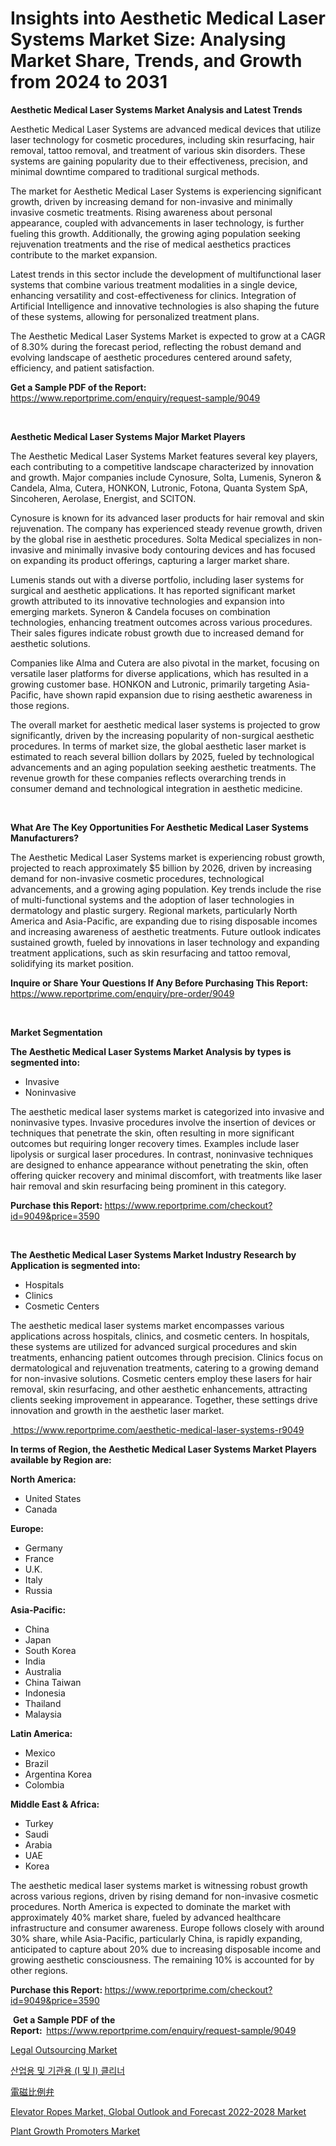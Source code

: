 <p><h1>Insights into Aesthetic Medical Laser Systems Market Size: Analysing Market Share, Trends, and Growth from 2024 to 2031</h1></p><p><strong>Aesthetic Medical Laser Systems Market Analysis and Latest Trends</strong></p>
<p><p>Aesthetic Medical Laser Systems are advanced medical devices that utilize laser technology for cosmetic procedures, including skin resurfacing, hair removal, tattoo removal, and treatment of various skin disorders. These systems are gaining popularity due to their effectiveness, precision, and minimal downtime compared to traditional surgical methods.</p><p>The market for Aesthetic Medical Laser Systems is experiencing significant growth, driven by increasing demand for non-invasive and minimally invasive cosmetic treatments. Rising awareness about personal appearance, coupled with advancements in laser technology, is further fueling this growth. Additionally, the growing aging population seeking rejuvenation treatments and the rise of medical aesthetics practices contribute to the market expansion.</p><p>Latest trends in this sector include the development of multifunctional laser systems that combine various treatment modalities in a single device, enhancing versatility and cost-effectiveness for clinics. Integration of Artificial Intelligence and innovative technologies is also shaping the future of these systems, allowing for personalized treatment plans.</p><p>The Aesthetic Medical Laser Systems Market is expected to grow at a CAGR of 8.30% during the forecast period, reflecting the robust demand and evolving landscape of aesthetic procedures centered around safety, efficiency, and patient satisfaction.</p></p>
<p><strong>Get a Sample PDF of the Report:&nbsp;</strong> <a href="https://www.reportprime.com/enquiry/request-sample/9049">https://www.reportprime.com/enquiry/request-sample/9049</a></p>
<p>&nbsp;</p>
<p><strong>Aesthetic Medical Laser Systems Major Market Players</strong></p>
<p><p>The Aesthetic Medical Laser Systems Market features several key players, each contributing to a competitive landscape characterized by innovation and growth. Major companies include Cynosure, Solta, Lumenis, Syneron & Candela, Alma, Cutera, HONKON, Lutronic, Fotona, Quanta System SpA, Sincoheren, Aerolase, Energist, and SCITON.</p><p>Cynosure is known for its advanced laser products for hair removal and skin rejuvenation. The company has experienced steady revenue growth, driven by the global rise in aesthetic procedures. Solta Medical specializes in non-invasive and minimally invasive body contouring devices and has focused on expanding its product offerings, capturing a larger market share.</p><p>Lumenis stands out with a diverse portfolio, including laser systems for surgical and aesthetic applications. It has reported significant market growth attributed to its innovative technologies and expansion into emerging markets. Syneron & Candela focuses on combination technologies, enhancing treatment outcomes across various procedures. Their sales figures indicate robust growth due to increased demand for aesthetic solutions.</p><p>Companies like Alma and Cutera are also pivotal in the market, focusing on versatile laser platforms for diverse applications, which has resulted in a growing customer base. HONKON and Lutronic, primarily targeting Asia-Pacific, have shown rapid expansion due to rising aesthetic awareness in those regions. </p><p>The overall market for aesthetic medical laser systems is projected to grow significantly, driven by the increasing popularity of non-surgical aesthetic procedures. In terms of market size, the global aesthetic laser market is estimated to reach several billion dollars by 2025, fueled by technological advancements and an aging population seeking aesthetic treatments. The revenue growth for these companies reflects overarching trends in consumer demand and technological integration in aesthetic medicine.</p></p>
<p>&nbsp;</p>
<p><strong>What Are The Key Opportunities For Aesthetic Medical Laser Systems Manufacturers?</strong></p>
<p><p>The Aesthetic Medical Laser Systems market is experiencing robust growth, projected to reach approximately $5 billion by 2026, driven by increasing demand for non-invasive cosmetic procedures, technological advancements, and a growing aging population. Key trends include the rise of multi-functional systems and the adoption of laser technologies in dermatology and plastic surgery. Regional markets, particularly North America and Asia-Pacific, are expanding due to rising disposable incomes and increasing awareness of aesthetic treatments. Future outlook indicates sustained growth, fueled by innovations in laser technology and expanding treatment applications, such as skin resurfacing and tattoo removal, solidifying its market position.</p></p>
<p><strong>Inquire or Share Your Questions If Any Before Purchasing This Report:</strong> <a href="https://www.reportprime.com/enquiry/pre-order/9049">https://www.reportprime.com/enquiry/pre-order/9049</a></p>
<p>&nbsp;</p>
<p><strong>Market Segmentation</strong></p>
<p><strong>The Aesthetic Medical Laser Systems Market Analysis by types is segmented into:</strong></p>
<p><ul><li>Invasive</li><li>Noninvasive</li></ul></p>
<p><p>The aesthetic medical laser systems market is categorized into invasive and noninvasive types. Invasive procedures involve the insertion of devices or techniques that penetrate the skin, often resulting in more significant outcomes but requiring longer recovery times. Examples include laser lipolysis or surgical laser procedures. In contrast, noninvasive techniques are designed to enhance appearance without penetrating the skin, often offering quicker recovery and minimal discomfort, with treatments like laser hair removal and skin resurfacing being prominent in this category.</p></p>
<p><strong>Purchase this Report:&nbsp;</strong><a href="https://www.reportprime.com/checkout?id=9049&price=3590">https://www.reportprime.com/checkout?id=9049&price=3590</a></p>
<p>&nbsp;</p>
<p><strong>The Aesthetic Medical Laser Systems Market Industry Research by Application is segmented into:</strong></p>
<p><ul><li>Hospitals</li><li>Clinics</li><li>Cosmetic Centers</li></ul></p>
<p><p>The aesthetic medical laser systems market encompasses various applications across hospitals, clinics, and cosmetic centers. In hospitals, these systems are utilized for advanced surgical procedures and skin treatments, enhancing patient outcomes through precision. Clinics focus on dermatological and rejuvenation treatments, catering to a growing demand for non-invasive solutions. Cosmetic centers employ these lasers for hair removal, skin resurfacing, and other aesthetic enhancements, attracting clients seeking improvement in appearance. Together, these settings drive innovation and growth in the aesthetic laser market.</p></p>
<p><a href="https://www.reportprime.com/aesthetic-medical-laser-systems-r9049">&nbsp;https://www.reportprime.com/aesthetic-medical-laser-systems-r9049</a></p>
<p><strong>In terms of Region, the Aesthetic Medical Laser Systems Market Players available by Region are:</strong></p>
<p>
    <p> <strong> North America: </strong>
        <ul>
            <li>United States</li>
            <li>Canada</li>
        </ul>
        </p> 
    <p> <strong> Europe: </strong>
        <ul>
            <li>Germany</li>
            <li>France</li>
            <li>U.K.</li>
            <li>Italy</li>
            <li>Russia</li>
        </ul>
        </p> 
    <p> <strong> Asia-Pacific: </strong>
        <ul>
            <li>China</li>
            <li>Japan</li>
            <li>South Korea</li>
            <li>India</li>
            <li>Australia</li>
            <li>China Taiwan</li>
            <li>Indonesia</li>
            <li>Thailand</li>
            <li>Malaysia</li>
        </ul>
        </p> 
    <p> <strong> Latin America: </strong>
        <ul>
            <li>Mexico</li>
            <li>Brazil</li>
            <li>Argentina Korea</li>
            <li>Colombia</li>
        </ul>
        </p> 
    <p> <strong> Middle East & Africa: </strong>
        <ul>
            <li>Turkey</li>
            <li>Saudi</li>
            <li>Arabia</li>
            <li>UAE</li>
            <li>Korea</li>
        </ul>
    </p>
    </p>
<p><p>The aesthetic medical laser systems market is witnessing robust growth across various regions, driven by rising demand for non-invasive cosmetic procedures. North America is expected to dominate the market with approximately 40% market share, fueled by advanced healthcare infrastructure and consumer awareness. Europe follows closely with around 30% share, while Asia-Pacific, particularly China, is rapidly expanding, anticipated to capture about 20% due to increasing disposable income and growing aesthetic consciousness. The remaining 10% is accounted for by other regions.</p></p>
<p><strong>Purchase this Report: </strong><a href="https://www.reportprime.com/checkout?id=9049&price=3590">https://www.reportprime.com/checkout?id=9049&price=3590</a></p>
<p>&nbsp;<strong>Get a Sample PDF of the Report:&nbsp;&nbsp;</strong><a href="https://www.reportprime.com/enquiry/request-sample/9049">https://www.reportprime.com/enquiry/request-sample/9049</a></p>
<p><strong></strong></p>
<p><p><a href="https://www.linkedin.com/pulse/legal-outsourcing-market-investigation-industry-evolution-forecast-vdnue?trackingId=S3b%2FJc0KRZ215ohNwp4Jhw%3D%3D">Legal Outsourcing Market</a></p><p><a href="https://medium.com/@sskccayi85/industrial-and-institutional-i-and-i-cleaners-market-%EC%9D%98-%EA%B8%80%EB%A1%9C%EB%B2%8C-%EC%8B%9C%EC%9E%A5-%EA%B0%9C%EC%9A%94%EB%8A%94-%EC%A0%84-%EC%84%B8%EA%B3%84-%EB%B0%8F-%EC%A3%BC%EC%9A%94-%EC%8B%9C%EC%9E%A5%EC%9D%98-%EC%82%B0%EC%97%85%EC%97%90-%EC%98%81%ED%96%A5%EC%9D%84-%EB%AF%B8%EC%B9%98%EB%8A%94-%EC%A3%BC%EC%9A%94-9005ccf68c01">산업용 및 기관용 (I 및 I) 클리너</a></p><p><a href="https://medium.com/@maudabbott7/electromagnetic-proportional-valve-market-%E3%81%AF-%E3%82%B3%E3%82%B9%E3%83%88%E7%AE%A1%E7%90%86%E3%81%A8%E5%8A%B9%E7%8E%87%E5%90%91%E4%B8%8A%E3%82%92%E5%84%AA%E5%85%88%E3%81%97%E3%81%BE%E3%81%99-%E3%81%95%E3%82%89%E3%81%AB-%E5%A0%B1%E5%91%8A%E6%9B%B8%E3%81%AF%E5%B8%82%E5%A0%B4%E3%81%AE%E9%9C%80%E8%A6%81%E9%9D%A2%E3%81%A8%E4%BE%9B%E7%B5%A6%E9%9D%A2%E3%81%AE%E4%B8%A1%E6%96%B9%E3%82%92%E3%82%AB%E3%83%90%E3%83%BC%E3%81%97%E3%81%A6%E3%81%84%E3%81%BE%E3%81%99-ec081ac1e98f">電磁比例弁</a></p><p><a href="https://medium.com/@barbarakbess8920/the-global-market-overview-of-the-elevator-ropes-market-global-outlook-and-forecast-2022-2028-b3746085c7f1">Elevator Ropes Market, Global Outlook and Forecast 2022-2028 Market</a></p><p><a href="https://www.linkedin.com/pulse/strategic-roadmap-success-global-plant-growth-promoters-otkle?trackingId=MK6p9FhbTduMYcWfr2Am3w%3D%3D">Plant Growth Promoters Market</a></p></p>